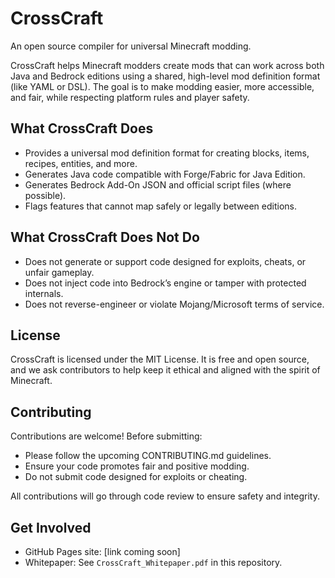 # CrossCraft
An open source compiler for universal Minecraft modding.

CrossCraft helps Minecraft modders create mods that can work across both Java and Bedrock editions using a shared, high-level mod definition format (like YAML or DSL). The goal is to make modding easier, more accessible, and fair, while respecting platform rules and player safety.

## What CrossCraft Does
- Provides a universal mod definition format for creating blocks, items, recipes, entities, and more.
- Generates Java code compatible with Forge/Fabric for Java Edition.
- Generates Bedrock Add-On JSON and official script files (where possible).
- Flags features that cannot map safely or legally between editions.

## What CrossCraft Does Not Do
- Does not generate or support code designed for exploits, cheats, or unfair gameplay.
- Does not inject code into Bedrock’s engine or tamper with protected internals.
- Does not reverse-engineer or violate Mojang/Microsoft terms of service.

## License
CrossCraft is licensed under the MIT License. It is free and open source, and we ask contributors to help keep it ethical and aligned with the spirit of Minecraft.

## Contributing
Contributions are welcome! Before submitting:
- Please follow the upcoming CONTRIBUTING.md guidelines.
- Ensure your code promotes fair and positive modding.
- Do not submit code designed for exploits or cheating.

All contributions will go through code review to ensure safety and integrity.

## Get Involved
- GitHub Pages site: [link coming soon]
- Whitepaper: See `CrossCraft_Whitepaper.pdf` in this repository.

